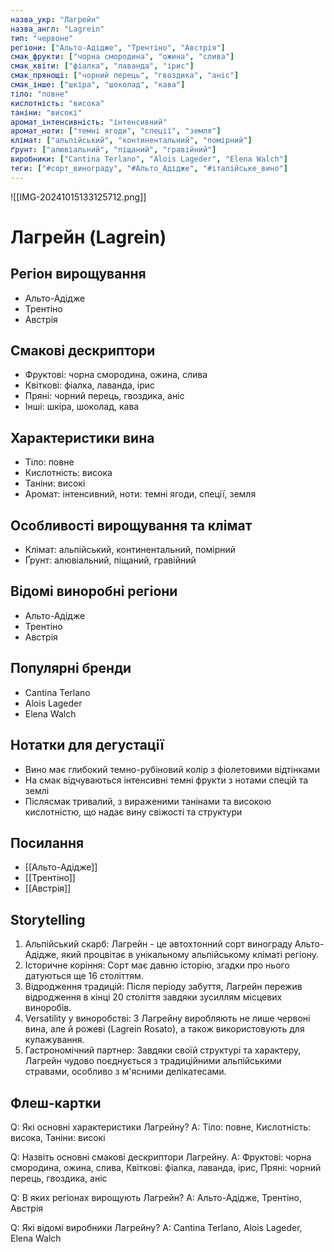 ```yaml
---
назва_укр: "Лагрейн"
назва_англ: "Lagrein"
тип: "червоне"
регіони: ["Альто-Адідже", "Трентіно", "Австрія"]
смак_фрукти: ["чорна смородина", "ожина", "слива"]
смак_квіти: ["фіалка", "лаванда", "ірис"]
смак_прянощі: ["чорний перець", "гвоздика", "аніс"]
смак_інше: ["шкіра", "шоколад", "кава"]
тіло: "повне"
кислотність: "висока"
таніни: "високі"
аромат_інтенсивність: "інтенсивний"
аромат_ноти: ["темні ягоди", "спеції", "земля"]
клімат: ["альпійський", "континентальний", "помірний"]
ґрунт: ["алювіальний", "піщаний", "гравійний"]
виробники: ["Cantina Terlano", "Alois Lageder", "Elena Walch"]
теги: ["#сорт_винограду", "#Альто_Адідже", "#італійське_вино"]
---
```

![[IMG-20241015133125712.png]]
# Лагрейн (Lagrein)

## Регіон вирощування
- Альто-Адідже
- Трентіно
- Австрія

## Смакові дескриптори
- Фруктові: чорна смородина, ожина, слива
- Квіткові: фіалка, лаванда, ірис
- Пряні: чорний перець, гвоздика, аніс
- Інші: шкіра, шоколад, кава

## Характеристики вина
- Тіло: повне
- Кислотність: висока
- Таніни: високі
- Аромат: інтенсивний, ноти: темні ягоди, спеції, земля

## Особливості вирощування та клімат
- Клімат: альпійський, континентальний, помірний
- Ґрунт: алювіальний, піщаний, гравійний

## Відомі виноробні регіони
- Альто-Адідже
- Трентіно
- Австрія

## Популярні бренди
- Cantina Terlano
- Alois Lageder
- Elena Walch

## Нотатки для дегустації
- Вино має глибокий темно-рубіновий колір з фіолетовими відтінками
- На смак відчуваються інтенсивні темні фрукти з нотами спецій та землі
- Післясмак тривалий, з вираженими танінами та високою кислотністю, що надає вину свіжості та структури

## Посилання
- [[Альто-Адідже]]
- [[Трентіно]]
- [[Австрія]]

## Storytelling
1. Альпійський скарб: Лагрейн - це автохтонний сорт винограду Альто-Адідже, який процвітає в унікальному альпійському кліматі регіону.
2. Історичне коріння: Сорт має давню історію, згадки про нього датуються ще 16 століттям.
3. Відродження традицій: Після періоду забуття, Лагрейн пережив відродження в кінці 20 століття завдяки зусиллям місцевих виноробів.
4. Versatility у виноробстві: З Лагрейну виробляють не лише червоні вина, але й рожеві (Lagrein Rosato), а також використовують для купажування.
5. Гастрономічний партнер: Завдяки своїй структурі та характеру, Лагрейн чудово поєднується з традиційними альпійськими стравами, особливо з м'ясними делікатесами.

## Флеш-картки
Q: Які основні характеристики Лагрейну?
A: Тіло: повне, Кислотність: висока, Таніни: високі

Q: Назвіть основні смакові дескриптори Лагрейну.
A: Фруктові: чорна смородина, ожина, слива, Квіткові: фіалка, лаванда, ірис, Пряні: чорний перець, гвоздика, аніс

Q: В яких регіонах вирощують Лагрейн?
A: Альто-Адідже, Трентіно, Австрія

Q: Які відомі виробники Лагрейну?
A: Cantina Terlano, Alois Lageder, Elena Walch